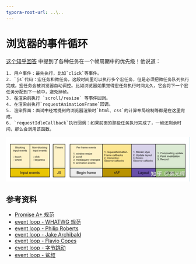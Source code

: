 ```yaml
---
typora-root-url: ..\..
---
```


# 浏览器的事件循环

[这个知乎回答](https://www.zhihu.com/question/434791954/answer/2453356416) 中提到了各种任务在一个帧周期中的优先级！他说道：

```
1. 用户事件：最先执行，比如`click`等事件。
2. `js`代码：宏任务和微任务，这段时间里可以执行多个宏任务，但是必须把微任务队列执行完成。宏任务会被浏览器自动调控。比如浏览器如果觉得宏任务执行时间太久，它会将下一个宏任务分配到下一帧中，避免掉帧。
3. 在渲染前执行 `scroll/resize` 等事件回调。
4. 在渲染前执行`requestAnimationFrame`回调。
5. 渲染界面：面试中经常提到的浏览器渲染时`html、css`的计算布局绘制等都是在这里完成。
6. `requestIdleCallback`执行回调：如果前面的那些任务执行完成了，一帧还剩余时间，那么会调用该函数。
```

![任务的优先级](/static/image/markdown/javascript/event-loop/task-order.jpg)

## 参考资料

- [Promise A+ 规范](https://promisesaplus.com/)
- [event loop - WHATWG 规范](https://html.spec.whatwg.org/multipage/webappapis.html#event-loop)
- [event loop - Philip Roberts](https://www.youtube.com/watch?v=8aGhZQkoFbQ)
- [event loop - Jake Archibald](https://jakearchibald.com/2015/tasks-microtasks-queues-and-schedules/)
- [event loop - Flavio Copes](https://flaviocopes.com/javascript-event-loop/)
- [event loop - 字节跳动](https://juejin.cn/post/6844904165462769678)
- [event loop - 鲨叔](https://juejin.cn/post/6844904147427278861)

